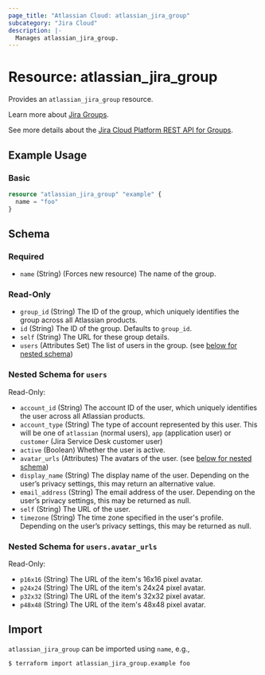 ```yaml
---
page_title: "Atlassian Cloud: atlassian_jira_group"
subcategory: "Jira Cloud"
description: |-
  Manages atlassian_jira_group.
---
```


# Resource: atlassian_jira_group

Provides an `atlassian_jira_group` resource.

Learn more about [Jira Groups](https://support.atlassian.com/user-management/docs/create-and-update-groups/).

See more details about the [Jira Cloud Platform REST API for Groups](https://developer.atlassian.com/cloud/jira/platform/rest/v3/api-group-groups/#api-group-groups).

## Example Usage

### Basic

```terraform
resource "atlassian_jira_group" "example" {
  name = "foo"
}
```

<!-- schema generated by tfplugindocs -->
## Schema

### Required

- `name` (String) (Forces new resource) The name of the group.

### Read-Only

- `group_id` (String) The ID of the group, which uniquely identifies the group across all Atlassian products.
- `id` (String) The ID of the group. Defaults to `group_id`.
- `self` (String) The URL for these group details.
- `users` (Attributes Set) The list of users in the group. (see [below for nested schema](#nestedatt--users))

<a id="nestedatt--users"></a>
### Nested Schema for `users`

Read-Only:

- `account_id` (String) The account ID of the user, which uniquely identifies the user across all Atlassian products.
- `account_type` (String) The type of account represented by this user. This will be one of `atlassian` (normal users), `app` (application user) or `customer` (Jira Service Desk customer user)
- `active` (Boolean) Whether the user is active.
- `avatar_urls` (Attributes) The avatars of the user. (see [below for nested schema](#nestedatt--users--avatar_urls))
- `display_name` (String) The display name of the user. Depending on the user’s privacy settings, this may return an alternative value.
- `email_address` (String) The email address of the user. Depending on the user’s privacy settings, this may be returned as null.
- `self` (String) The URL of the user.
- `timezone` (String) The time zone specified in the user's profile. Depending on the user’s privacy settings, this may be returned as null.

<a id="nestedatt--users--avatar_urls"></a>
### Nested Schema for `users.avatar_urls`

Read-Only:

- `p16x16` (String) The URL of the item's 16x16 pixel avatar.
- `p24x24` (String) The URL of the item's 24x24 pixel avatar.
- `p32x32` (String) The URL of the item's 32x32 pixel avatar.
- `p48x48` (String) The URL of the item's 48x48 pixel avatar.

## Import

`atlassian_jira_group` can be imported using `name`, e.g.,

```sh
$ terraform import atlassian_jira_group.example foo
```
